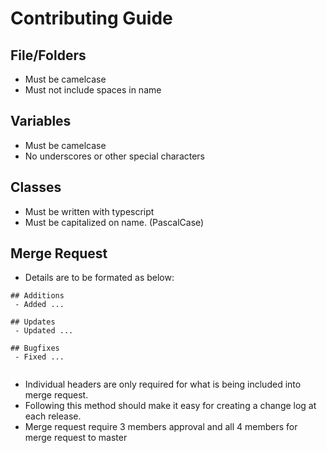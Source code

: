 # Contributing Guide

## File/Folders
 - Must be camelcase
 - Must not include spaces in name

## Variables
 - Must be camelcase
 - No underscores or other special characters

## Classes
 - Must be written with typescript
 - Must be capitalized on name. (PascalCase)

## Merge Request
 - Details are to be formated as below:
 ```
 ## Additions
  - Added ...
  
 ## Updates
  - Updated ...
  
 ## Bugfixes
  - Fixed ...
  
 ```
  - Individual headers are only required for what is being included into merge request.
  - Following this method should make it easy for creating a change log at each release.
  - Merge request require 3 members approval and all 4 members for merge request to master
